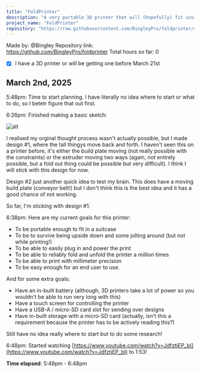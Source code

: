 ```yaml
---
title: "FoldPrinter"
description: "A very portable 3D printer that will (hopefully) fit inside a briefcase!"
project_name: "FoldPrinter"
repository: "https://raw.githubusercontent.com/BingleyPro/foldprinter/refs/heads/main/JOURNAL.md"
---
```

Made by: @Bingley
Repository link: https://github.com/BingleyPro/foldprinter
Total hours so far: 0

- [x] I have a 3D printer or will be getting one before March 21st

## March 2nd, 2025
5:48pm: Time to start planning. I have literally no idea where to start or what to do, so I betetr figure that out first.

6:26pm: Finished making a basic sketch:

![alt](./sketches/Day%201%20Sketches.png)

I realised my orginal thought process wasn't actually possible, but I made design #1, where the tall thingys move back and forth. I haven't seen this on a printer before, it's either the build plate moving (not really possible with the constraints) or the extruder moving two ways (again, not entirely possible, but a fold out thing could be possible but very difficult). I think I will stick with this design for now.

Design #2 just another quick idea to test my brain. This does have a moving build plate (conveyor belt!) but I don't think this is the best idea and it has a good chance of not working.

So far, I'm sticking with design #1.

6:38pm: Here are my current goals for this printer:
- To be portable enough to fit in a suitcase
- To be to survive being upside down and some jolting around (but not while printing!)
- To be able to easily plug in and power the print
- To be able to reliably fold and unfold the printer a million times
- To be able to print with millimeter precision
- To be easy enough for an end user to use.

And for some extra goals:
- Have an in-built battery (although, 3D printers take a lot of power so you wouldn't be able to run very long with this)
- Have a touch screen for controlling the printer
- Have a USB-A / micro-SD card slot for sending over designs
- Have in-built storage with a micro-SD card (actually, isn't this a requirement because the printer has to be actively reading this?)

Still have no idea really where to start but to do some research!

6:48pm: Started watching [https://www.youtube.com/watch?v=JdfztjEP_bI](https://www.youtube.com/watch?v=JdfztjEP_bI) to 1:53!

**Time elapsed**: 5:48pm - 6:48pm
